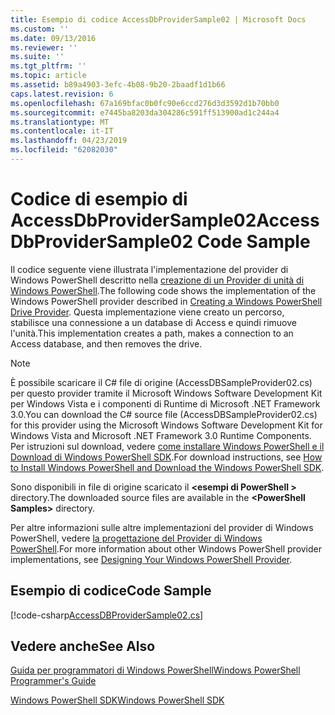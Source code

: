 ```yaml
---
title: Esempio di codice AccessDbProviderSample02 | Microsoft Docs
ms.custom: ''
ms.date: 09/13/2016
ms.reviewer: ''
ms.suite: ''
ms.tgt_pltfrm: ''
ms.topic: article
ms.assetid: b89a4903-3efc-4b08-9b20-2baadf1d1b66
caps.latest.revision: 6
ms.openlocfilehash: 67a169bfac0b0fc90e6ccd276d3d3592d1b70bb0
ms.sourcegitcommit: e7445ba8203da304286c591ff513900ad1c244a4
ms.translationtype: MT
ms.contentlocale: it-IT
ms.lasthandoff: 04/23/2019
ms.locfileid: "62082030"
---
```

# <a name="accessdbprovidersample02-code-sample"></a><span data-ttu-id="32b9f-102">Codice di esempio di AccessDbProviderSample02</span><span class="sxs-lookup"><span data-stu-id="32b9f-102">AccessDbProviderSample02 Code Sample</span></span>

<span data-ttu-id="32b9f-103">Il codice seguente viene illustrata l'implementazione del provider di Windows PowerShell descritto nella [creazione di un Provider di unità di Windows PowerShell](./creating-a-windows-powershell-drive-provider.md).</span><span class="sxs-lookup"><span data-stu-id="32b9f-103">The following code shows the implementation of the Windows PowerShell provider described in [Creating a Windows PowerShell Drive Provider](./creating-a-windows-powershell-drive-provider.md).</span></span> <span data-ttu-id="32b9f-104">Questa implementazione viene creato un percorso, stabilisce una connessione a un database di Access e quindi rimuove l'unità.</span><span class="sxs-lookup"><span data-stu-id="32b9f-104">This implementation creates a path, makes a connection to an Access database, and then removes the drive.</span></span>

> [!NOTE]
> <span data-ttu-id="32b9f-105">È possibile scaricare il C# file di origine (AccessDBSampleProvider02.cs) per questo provider tramite il Microsoft Windows Software Development Kit per Windows Vista e i componenti di Runtime di Microsoft .NET Framework 3.0.</span><span class="sxs-lookup"><span data-stu-id="32b9f-105">You can download the C# source file (AccessDBSampleProvider02.cs) for this provider using the Microsoft Windows Software Development Kit for Windows Vista and Microsoft .NET Framework 3.0 Runtime Components.</span></span> <span data-ttu-id="32b9f-106">Per istruzioni sul download, vedere [come installare Windows PowerShell e il Download di Windows PowerShell SDK](/powershell/developer/installing-the-windows-powershell-sdk).</span><span class="sxs-lookup"><span data-stu-id="32b9f-106">For download instructions, see [How to Install Windows PowerShell and Download the Windows PowerShell SDK](/powershell/developer/installing-the-windows-powershell-sdk).</span></span>
>
> <span data-ttu-id="32b9f-107">Sono disponibili in file di origine scaricato il  **\<esempi di PowerShell >** directory.</span><span class="sxs-lookup"><span data-stu-id="32b9f-107">The downloaded source files are available in the **\<PowerShell Samples>** directory.</span></span>
>
> <span data-ttu-id="32b9f-108">Per altre informazioni sulle altre implementazioni del provider di Windows PowerShell, vedere [la progettazione del Provider di Windows PowerShell](./designing-your-windows-powershell-provider.md).</span><span class="sxs-lookup"><span data-stu-id="32b9f-108">For more information about other Windows PowerShell provider implementations, see [Designing Your Windows PowerShell Provider](./designing-your-windows-powershell-provider.md).</span></span>

## <a name="code-sample"></a><span data-ttu-id="32b9f-109">Esempio di codice</span><span class="sxs-lookup"><span data-stu-id="32b9f-109">Code Sample</span></span>

[!code-csharp[AccessDBProviderSample02.cs](../../powershell-sdk-samples/SDK-2.0/csharp/AccessDBProviderSample02/AccessDBProviderSample02.cs#L11-L154 "AccessDBProviderSample02.cs")]


## <a name="see-also"></a><span data-ttu-id="32b9f-110">Vedere anche</span><span class="sxs-lookup"><span data-stu-id="32b9f-110">See Also</span></span>

[<span data-ttu-id="32b9f-111">Guida per programmatori di Windows PowerShell</span><span class="sxs-lookup"><span data-stu-id="32b9f-111">Windows PowerShell Programmer's Guide</span></span>](./windows-powershell-programmer-s-guide.md)

[<span data-ttu-id="32b9f-112">Windows PowerShell SDK</span><span class="sxs-lookup"><span data-stu-id="32b9f-112">Windows PowerShell SDK</span></span>](../windows-powershell-reference.md)